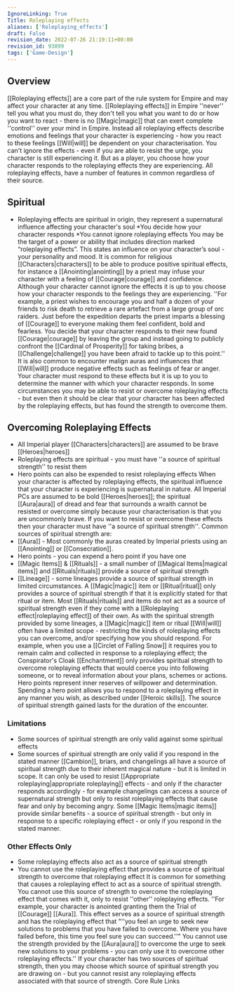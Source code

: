 ```yaml
---
IgnoreLinking: True
Title: Roleplaying effects
aliases: ['Roleplaying_effects']
draft: False
revision_date: 2022-07-26 21:19:11+00:00
revision_id: 93899
tags: ['Game-Design']
---
```


## Overview
[[Roleplaying effects]] are a core part of the rule system for Empire and may affect your character at any time. [[Roleplaying effects]] in Empire ''never'' tell you what you must do, they don't tell you what you want to do or how you want to react - there is no [[Magic|magic]] that can exert complete ''control'' over your mind in Empire.
Instead all roleplaying effects describe emotions and feelings that your character is experiencing - how you react to these feelings [[Will|will]] be dependent on your characterisation. You can't ignore the effects - even if you are able to resist the urge, you character is still experiencing it. But as a player, you choose how your character responds to the roleplaying effects they are experiencing.
All roleplaying effects, have a number of features in common regardless of their source.
## Spiritual
* Roleplaying effects are spiritual in origin, they represent a supernatural influence affecting your character's soul
*You decide how your character responds
*You cannot ignore roleplaying effects
You may be the target of a power or ability that includes direction marked “roleplaying effects”. This states an influence on your character’s soul - your personality and mood. It is common for religious [[Characters|characters]] to be able to produce positive spiritual effects, for instance a [[Anointing|anointing]] by a priest may infuse your character with a feeling of [[Courage|courage]] and confidence. Although your character cannot ignore the effects it is up to you choose how your character responds to the feelings they are experiencing.
''For example, a priest wishes to encourage you and half a dozen of your friends to risk death to retrieve a rare artefact from a large group of orc raiders. Just before the expedition departs the priest imparts a blessing of [[Courage]] to everyone making them feel confident, bold and fearless. You decide that your character responds to their new found [[Courage|courage]] by leaving the group and instead going to publicly confront the [[Cardinal of Prosperity]] for taking bribes, a [[Challenge|challenge]] you have been afraid to tackle up to this point.''
It is also common to encounter malign auras and influences that [[Will|will]] produce negative effects such as feelings of fear or anger. Your character must respond to these effects but it is up to you to determine the manner with which your character responds. In some circumstances you may be able to resist or overcome roleplaying effects - but even then it should be clear that your character has been affected by the roleplaying effects, but has found the strength to overcome them.
## Overcoming Roleplaying Effects
* All Imperial player [[Characters|characters]] are assumed to be brave [[Heroes|heroes]]
* Roleplaying effects are spiritual - you must have ''a source of spiritual strength'' to resist them
* Hero points can also be expended to resist roleplaying effects
When your character is affected by roleplaying effects, the spiritual influence that your character is experiencing is supernatural in nature. All Imperial PCs are assumed to be bold [[Heroes|heroes]]; the spiritual [[Aura|aura]] of dread and fear that surrounds a wraith cannot be resisted or overcome simply because your characterisation is that you are uncommonly brave. If you want to resist or overcome these effects then your character must have ''a source of spiritual strength''.
Common sources of spiritual strength are:
* [[Aura]] - Most commonly the auras created by Imperial priests using an [[Anointing]] or [[Consecration]].
* Hero points - you can expend a hero point if you have one
* [[Magic Items]] & [[Rituals]] - a small number of [[Magical Items|magical items]] and [[Rituals|rituals]] provide a source of spiritual strength
* [[Lineage]] - some lineages provide a source of spiritual strength in limited circumstances.
A [[Magic|magic]] item or [[Ritual|ritual]] only provides a source of spiritual strength if that it is explicitly stated for that ritual or item. Most [[Rituals|rituals]] and items do not act as a source of spiritual strength even if they come with a [[Roleplaying effect|roleplaying effect]] of their own. As with the spiritual strength provided by some lineages, a [[Magic|magic]] item or ritual [[Will|will]] often have a limited scope - restricting the kinds of roleplaying effects you can overcome, and/or specifying how you should respond. For example, when you use a [[Circlet of Falling Snow]] it requires you to remain calm and collected in response to a roleplaying effect; the Conspirator's Cloak [[Enchantment]] only provides spiritual strength to overcome roleplaying effects that would coerce you into following someone, or to reveal information about your plans, schemes or actions.
Hero points represent inner reserves of willpower and determination. Spending a hero point allows you to respond to a roleplaying effect in any manner you wish, as described under [[Heroic skills]]. The source of spiritual strength gained lasts for the duration of the encounter.
### Limitations
* Some sources of spiritual strength are only valid against some spiritual effects
* Some sources of spiritual strength are only valid if you respond in the stated manner
[[Cambion]], briars, and changelings all have a source of spiritual strength due to their inherent magical nature - but it is limited in scope. It can only be used to resist [[Appropriate roleplaying|appropriate roleplaying]] effects - and only if the character responds accordingly - for example changelings can access a source of supernatural strength but only to resist roleplaying effects that cause fear and only by becoming angry.
Some [[Magic Items|magic items]] provide similar benefits - a source of spiritual strength - but only in response to a specific roleplaying effect - or only if you respond in the stated manner.
### Other Effects Only
* Some roleplaying effects also act as a source of spiritual strength
* You cannot use the roleplaying effect that provides a source of spiritual strength to overcome that roleplaying effect
It is common for something that causes a roleplaying effect to act as a source of spiritual strength. You cannot use this source of strength to overcome the roleplaying effect that comes with it, only to resist ''other'' roleplaying effects.
''For example, your character is anointed granting them the Trial of [[Courage]] [[Aura]]. This effect serves as a source of spiritual strength and has the roleplaying effect that "''you feel an urge to seek new solutions to problems that you have failed to overcome. Where you have failed before, this time you feel sure you can succeed.''" You cannot use the strength provided by the [[Aura|aura]] to overcome the urge to seek new solutions to your problems - you can only use it to overcome other roleplaying effects.''
If your character has two sources of spiritual strength, then you may choose which source of spiritual strength you are drawing on - but you cannot resist any roleplaying effects associated with that source of strength.
Core Rule Links